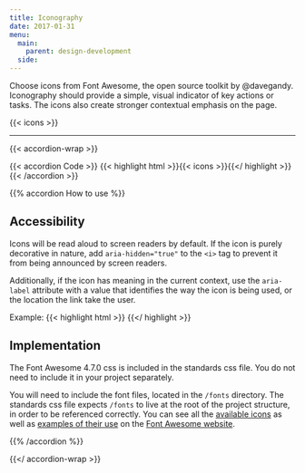 ```yaml
---
title: Iconography
date: 2017-01-31
menu:
  main:
    parent: design-development
  side:
---
```


Choose icons from Font Awesome, the open source toolkit by @davegandy. Iconography should provide a simple, visual indicator of key actions or tasks. The icons also create stronger contextual emphasis on the page.

{{< icons >}}

---

{{< accordion-wrap >}}

{{< accordion Code >}}
  {{< highlight html >}}{{< icons >}}{{</ highlight >}}
{{< /accordion >}}

{{% accordion How to use %}}
## Accessibility

Icons will be read aloud to screen readers by default. If the icon is purely decorative in nature, add `aria-hidden="true"` to the `<i>` tag to prevent it from being announced by screen readers.

Additionally, if the icon has meaning in the current context, use the `aria-label` attribute with a value that identifies the way the icon is being used, or the location the link take the user.

Example: {{< highlight html >}}
<a class="site-search" aria-label="Search">
  <i class="fa fa-search fa-2x" aria-hidden="true"></i>
</a>
{{</ highlight >}}

## Implementation
The Font Awesome 4.7.0 css is included in the standards css file. You do not need to include it in your project separately.

You will need to include the font files, located in the `/fonts` directory. The standards css file expects `/fonts` to live at the root of the project structure, in order to be referenced correctly. You can see all the <a href="http://fontawesome.io/icons/" class="external">available icons</a> as well as <a href="http://fontawesome.io/examples/" class="external">examples of their use</a> on the <a href="http://fontawesome.io/" class="external">Font Awesome website</a>.

{{% /accordion %}}

{{</ accordion-wrap >}}
